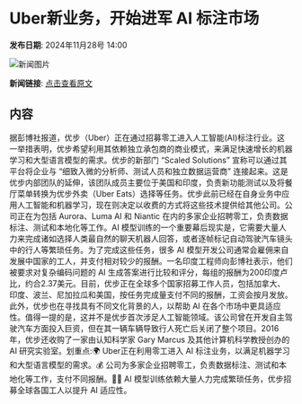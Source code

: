 # Uber新业务，开始进军 AI 标注市场

**发布日期**: 2024年11月28号 14:00

![新闻图片](https://pic.chinaz.com/picmap/201811151640156312_13.jpg)

**新闻链接**: [点击查看原文](https://www.aibase.com/zh/news/13558)

## 内容

据彭博社报道，优步（Uber）正在通过招募零工进入人工智能(AI)标注行业。这一举措表明，优步希望利用其依赖独立承包商的商业模式，来满足快速增长的机器学习和大型语言模型的需求。优步的新部门 “Scaled Solutions” 宣称可以通过其平台将企业与 “细致入微的分析师、测试人员和独立数据运营商” 连接起来。这是优步内部团队的延伸，该团队成员主要位于美国和印度，负责新功能测试以及将餐厅菜单转换为优步外卖（Uber Eats）选择等任务。优步此前已经在自身业务中应用人工智能和机器学习，现在则决定以收费的方式将这些技术提供给其他公司。公司正在为包括 Aurora、Luma AI 和 Niantic 在内的多家企业招聘零工，负责数据标注、测试和本地化等工作。AI 模型训练的一个重要幕后现实是，它需要大量人力来完成诸如选择人类最自然的聊天机器人回答，或者逐帧标记自动驾驶汽车镜头中的行人等繁琐任务。为了完成这些任务，很多 AI 模型开发公司通常会雇佣来自发展中国家的工人，并支付相对较少的报酬。一名印度工程师向彭博社表示，他们被要求对复杂编码问题的 AI 生成答案进行比较和评分，每组的报酬为200印度卢比，约合2.37美元。目前，优步正在全球多个国家招募工作人员，包括加拿大、印度、波兰、尼加拉瓜和美国，按任务完成量支付不同的报酬，工资会按月发放。此外，优步也在寻找具有不同文化背景的人，以帮助 AI 在各个市场中更具适应性。值得一提的是，这并不是优步首次涉足人工智能领域。该公司曾在开发自主驾驶汽车方面投入巨资，但在其一辆车辆导致行人死亡后关闭了整个项目。2016年，优步还收购了一家由认知科学家 Gary Marcus 及其他计算机科学教授创办的 AI 研究实验室。划重点:🌍 Uber正在利用零工进入 AI 标注业务，以满足机器学习和大型语言模型的需求。💰 公司为多家企业招聘零工，负责数据标注、测试和本地化等工作，支付不同报酬。👩‍💻 AI 模型训练依赖大量人力完成繁琐任务，优步招募全球各国工人以提升 AI 适应性。

